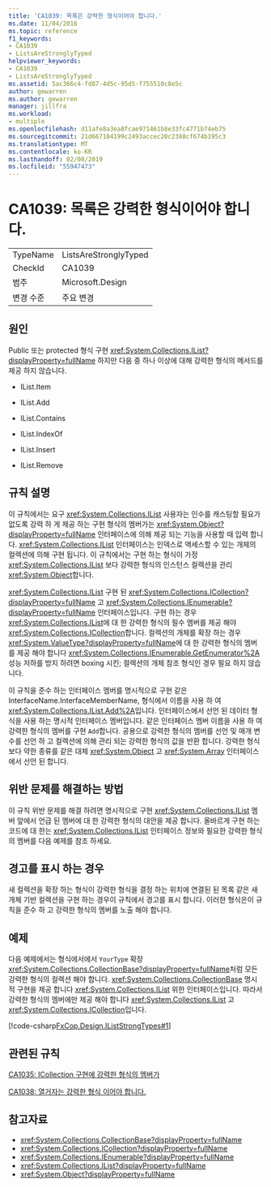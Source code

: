 ```yaml
---
title: 'CA1039: 목록은 강력한 형식이어야 합니다.'
ms.date: 11/04/2016
ms.topic: reference
f1_keywords:
- CA1039
- ListsAreStronglyTyped
helpviewer_keywords:
- CA1039
- ListsAreStronglyTyped
ms.assetid: 5ac366c4-fd87-4d5c-95d5-f755510c8e5c
author: gewarren
ms.author: gewarren
manager: jillfra
ms.workload:
- multiple
ms.openlocfilehash: d11afe8a3ea8fcae971461b8e33fc4771b74eb75
ms.sourcegitcommit: 21d667104199c2493accec20c2388cf674b195c3
ms.translationtype: MT
ms.contentlocale: ko-KR
ms.lasthandoff: 02/08/2019
ms.locfileid: "55947473"
---
```

# <a name="ca1039-lists-are-strongly-typed"></a>CA1039: 목록은 강력한 형식이어야 합니다.

|||
|-|-|
|TypeName|ListsAreStronglyTyped|
|CheckId|CA1039|
|범주|Microsoft.Design|
|변경 수준|주요 변경|

## <a name="cause"></a>원인

Public 또는 protected 형식 구현 <xref:System.Collections.IList?displayProperty=fullName> 하지만 다음 중 하나 이상에 대해 강력한 형식의 메서드를 제공 하지 않습니다.

- IList.Item

- IList.Add

- IList.Contains

- IList.IndexOf

- IList.Insert

- IList.Remove

## <a name="rule-description"></a>규칙 설명

이 규칙에서는 요구 <xref:System.Collections.IList> 사용자는 인수를 캐스팅할 필요가 없도록 강력 하 게 제공 하는 구현 형식의 멤버가는 <xref:System.Object?displayProperty=fullName> 인터페이스에 의해 제공 되는 기능을 사용할 때 입력 합니다. <xref:System.Collections.IList> 인터페이스는 인덱스로 액세스할 수 있는 개체의 컬렉션에 의해 구현 됩니다. 이 규칙에서는 구현 하는 형식이 가정 <xref:System.Collections.IList> 보다 강력한 형식의 인스턴스 컬렉션을 관리 <xref:System.Object>합니다.

<xref:System.Collections.IList> 구현 된 <xref:System.Collections.ICollection?displayProperty=fullName> 고 <xref:System.Collections.IEnumerable?displayProperty=fullName> 인터페이스입니다. 구현 하는 경우 <xref:System.Collections.IList>에 대 한 강력한 형식의 필수 멤버를 제공 해야 <xref:System.Collections.ICollection>합니다. 컬렉션의 개체를 확장 하는 경우 <xref:System.ValueType?displayProperty=fullName>에 대 한 강력한 형식의 멤버를 제공 해야 합니다 <xref:System.Collections.IEnumerable.GetEnumerator%2A> 성능 저하를 방지 하려면 boxing 시킨; 컬렉션의 개체 참조 형식인 경우 필요 하지 않습니다.

이 규칙을 준수 하는 인터페이스 멤버를 명시적으로 구현 같은 InterfaceName.InterfaceMemberName, 형식에서 이름을 사용 하 여 <xref:System.Collections.IList.Add%2A>입니다. 인터페이스에서 선언 된 데이터 형식을 사용 하는 명시적 인터페이스 멤버입니다. 같은 인터페이스 멤버 이름을 사용 하 여 강력한 형식의 멤버를 구현 `Add`합니다. 공용으로 강력한 형식의 멤버를 선언 및 매개 변수를 선언 하 고 컬렉션에 의해 관리 되는 강력한 형식의 값을 반환 합니다. 강력한 형식 보다 약한 종류를 같은 대체 <xref:System.Object> 고 <xref:System.Array> 인터페이스에서 선언 된 합니다.

## <a name="how-to-fix-violations"></a>위반 문제를 해결하는 방법
 이 규칙 위반 문제를 해결 하려면 명시적으로 구현 <xref:System.Collections.IList> 멤버 앞에서 언급 된 멤버에 대 한 강력한 형식의 대안을 제공 합니다. 올바르게 구현 하는 코드에 대 한는 <xref:System.Collections.IList> 인터페이스 정보와 필요한 강력한 형식의 멤버를 다음 예제를 참조 하세요.

## <a name="when-to-suppress-warnings"></a>경고를 표시 하는 경우
 새 컬렉션을 확장 하는 형식이 강력한 형식을 결정 하는 위치에 연결된 된 목록 같은 새 개체 기반 컬렉션을 구현 하는 경우이 규칙에서 경고를 표시 합니다. 이러한 형식은이 규칙을 준수 하 고 강력한 형식의 멤버를 노출 해야 합니다.

## <a name="example"></a>예제
 다음 예제에서는 형식에서에서 `YourType` 확장 <xref:System.Collections.CollectionBase?displayProperty=fullName>처럼 모든 강력한 형식의 컬렉션 해야 합니다. <xref:System.Collections.CollectionBase> 명시적 구현을 제공 합니다 <xref:System.Collections.IList> 위한 인터페이스입니다. 따라서 강력한 형식의 멤버에만 제공 해야 합니다 <xref:System.Collections.IList> 고 <xref:System.Collections.ICollection>입니다.

 [!code-csharp[FxCop.Design.IListStrongTypes#1](../code-quality/codesnippet/CSharp/ca1039-lists-are-strongly-typed_1.cs)]

## <a name="related-rules"></a>관련된 규칙
 [CA1035: ICollection 구현에 강력한 형식의 멤버가](../code-quality/ca1035-icollection-implementations-have-strongly-typed-members.md)

 [CA1038: 열거자는 강력한 형식 이어야 합니다.](../code-quality/ca1038-enumerators-should-be-strongly-typed.md)

## <a name="see-also"></a>참고자료

- <xref:System.Collections.CollectionBase?displayProperty=fullName>
- <xref:System.Collections.ICollection?displayProperty=fullName>
- <xref:System.Collections.IEnumerable?displayProperty=fullName>
- <xref:System.Collections.IList?displayProperty=fullName>
- <xref:System.Object?displayProperty=fullName>